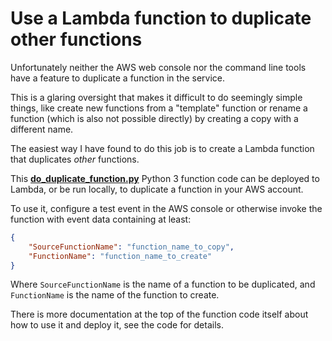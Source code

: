 # Use a Lambda function to duplicate other functions

Unfortunately neither the AWS web console nor the command line tools have a
feature to duplicate a function in the service.

This is a glaring oversight that makes it difficult to do seemingly simple
things, like create new functions from a "template" function or rename a
function (which is also not possible directly) by creating a copy with a
different name.

The easiest way I have found to do this job is to create a Lambda function that
duplicates *other* functions.

This **[do_duplicate_function.py](do_duplicate_function.py)** Python 3 function
code can be deployed to Lambda, or be run locally, to duplicate a function in
your AWS account.

To use it, configure a test event in the AWS console or otherwise invoke the
function with event data containing at least:

```json
{
    "SourceFunctionName": "function_name_to_copy",
    "FunctionName": "function_name_to_create"
}
```

Where `SourceFunctionName` is the name of a function to be duplicated, and
`FunctionName` is the name of the function to create.

There is more documentation at the top of the function code itself about how to
use it and deploy it, see the code for details.
